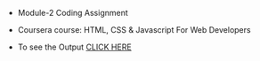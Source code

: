 
* Module-2 Coding Assignment

* Coursera course: HTML, CSS & Javascript For Web Developers

* To see the Output [CLICK HERE](https://thantzinphyo-op.github.io/Assignment/Module-2/index.html)


